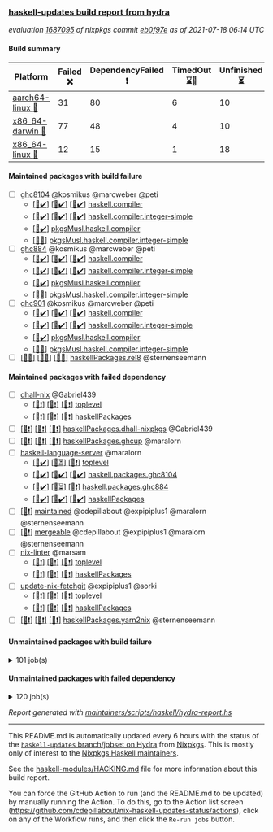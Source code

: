 ### [haskell-updates build report from hydra](https://hydra.nixos.org/jobset/nixpkgs/haskell-updates)
*evaluation [1687095](https://hydra.nixos.org/eval/1687095) of nixpkgs commit [eb0f97e](https://github.com/NixOS/nixpkgs/commits/eb0f97ec8f3619757dc73ab87502280a6aea71fd) as of 2021-07-18 06:14 UTC*
#### Build summary

 | Platform | Failed :x: | DependencyFailed :heavy_exclamation_mark: | TimedOut :hourglass::no_entry_sign: | Unfinished :hourglass_flowing_sand: | Success :heavy_check_mark: | 
 | --- | --- | --- | --- | --- | --- | 
 | [aarch64-linux :iphone:](https://hydra.nixos.org/eval/1687095?filter=.aarch64-linux) | 31 | 80 | 6 | 10 | 6541 | 
 | [x86_64-darwin :apple:](https://hydra.nixos.org/eval/1687095?filter=.x86_64-darwin) | 77 | 48 | 4 | 10 | 6488 | 
 | [x86_64-linux :penguin:](https://hydra.nixos.org/eval/1687095?filter=.x86_64-linux) | 12 | 15 | 1 | 18 | 6664 | 
#### Maintained packages with build failure
- [ ] [ghc8104](https://hydra.nixos.org/eval/1687095?filter=ghc8104) @kosmikus @marcweber @peti
  - [[:iphone::heavy_check_mark:]](https://hydra.nixos.org/build/147726977) [[:apple::heavy_check_mark:]](https://hydra.nixos.org/build/147727630) [[:penguin::heavy_check_mark:]](https://hydra.nixos.org/build/147733217) [haskell.compiler](https://hydra.nixos.org/eval/1687095?filter=haskell.compiler.ghc8104)
  - [[:iphone::heavy_check_mark:]](https://hydra.nixos.org/build/147729280) [[:apple::heavy_check_mark:]](https://hydra.nixos.org/build/147741599) [[:penguin::heavy_check_mark:]](https://hydra.nixos.org/build/147740530) [haskell.compiler.integer-simple](https://hydra.nixos.org/eval/1687095?filter=haskell.compiler.integer-simple.ghc8104)
  -   [[:penguin::heavy_check_mark:]](https://hydra.nixos.org/build/147725807) [pkgsMusl.haskell.compiler](https://hydra.nixos.org/eval/1687095?filter=pkgsMusl.haskell.compiler.ghc8104)
  -   [[:penguin::x:]](https://hydra.nixos.org/build/147728188) [pkgsMusl.haskell.compiler.integer-simple](https://hydra.nixos.org/eval/1687095?filter=pkgsMusl.haskell.compiler.integer-simple.ghc8104)
- [ ] [ghc884](https://hydra.nixos.org/eval/1687095?filter=ghc884) @kosmikus @marcweber @peti
  - [[:iphone::heavy_check_mark:]](https://hydra.nixos.org/build/147737638) [[:apple::heavy_check_mark:]](https://hydra.nixos.org/build/147739318) [[:penguin::heavy_check_mark:]](https://hydra.nixos.org/build/147733665) [haskell.compiler](https://hydra.nixos.org/eval/1687095?filter=haskell.compiler.ghc884)
  - [[:iphone::heavy_check_mark:]](https://hydra.nixos.org/build/147734081) [[:apple::heavy_check_mark:]](https://hydra.nixos.org/build/147729867) [[:penguin::heavy_check_mark:]](https://hydra.nixos.org/build/147732968) [haskell.compiler.integer-simple](https://hydra.nixos.org/eval/1687095?filter=haskell.compiler.integer-simple.ghc884)
  -   [[:penguin::heavy_check_mark:]](https://hydra.nixos.org/build/147728040) [pkgsMusl.haskell.compiler](https://hydra.nixos.org/eval/1687095?filter=pkgsMusl.haskell.compiler.ghc884)
  -   [[:penguin::x:]](https://hydra.nixos.org/build/147733198) [pkgsMusl.haskell.compiler.integer-simple](https://hydra.nixos.org/eval/1687095?filter=pkgsMusl.haskell.compiler.integer-simple.ghc884)
- [ ] [ghc901](https://hydra.nixos.org/eval/1687095?filter=ghc901) @kosmikus @marcweber @peti
  - [[:iphone::heavy_check_mark:]](https://hydra.nixos.org/build/147723067) [[:apple::heavy_check_mark:]](https://hydra.nixos.org/build/147733477) [[:penguin::heavy_check_mark:]](https://hydra.nixos.org/build/147738374) [haskell.compiler](https://hydra.nixos.org/eval/1687095?filter=haskell.compiler.ghc901)
  - [[:iphone::heavy_check_mark:]](https://hydra.nixos.org/build/147739314) [[:apple::heavy_check_mark:]](https://hydra.nixos.org/build/147736724) [[:penguin::heavy_check_mark:]](https://hydra.nixos.org/build/147724893) [haskell.compiler.integer-simple](https://hydra.nixos.org/eval/1687095?filter=haskell.compiler.integer-simple.ghc901)
  -   [[:penguin::heavy_check_mark:]](https://hydra.nixos.org/build/147736016) [pkgsMusl.haskell.compiler](https://hydra.nixos.org/eval/1687095?filter=pkgsMusl.haskell.compiler.ghc901)
  -   [[:penguin::x:]](https://hydra.nixos.org/build/147738963) [pkgsMusl.haskell.compiler.integer-simple](https://hydra.nixos.org/eval/1687095?filter=pkgsMusl.haskell.compiler.integer-simple.ghc901)
- [ ] [[:iphone::x:]](https://hydra.nixos.org/build/147892518) [[:apple::x:]](https://hydra.nixos.org/build/147892530) [[:penguin::x:]](https://hydra.nixos.org/build/147892529) [haskellPackages.rel8](https://hydra.nixos.org/eval/1687095?filter=haskellPackages.rel8) @sternenseemann
#### Maintained packages with failed dependency
- [ ] [dhall-nix](https://hydra.nixos.org/eval/1687095?filter=dhall-nix) @Gabriel439
  - [[:iphone::heavy_exclamation_mark:]](https://hydra.nixos.org/build/147854818) [[:apple::heavy_exclamation_mark:]](https://hydra.nixos.org/build/147855563) [[:penguin::heavy_exclamation_mark:]](https://hydra.nixos.org/build/147864973) [toplevel](https://hydra.nixos.org/eval/1687095?filter=dhall-nix)
  - [[:iphone::heavy_exclamation_mark:]](https://hydra.nixos.org/build/147864887) [[:apple::heavy_exclamation_mark:]](https://hydra.nixos.org/build/147862591) [[:penguin::heavy_exclamation_mark:]](https://hydra.nixos.org/build/147861034) [haskellPackages](https://hydra.nixos.org/eval/1687095?filter=haskellPackages.dhall-nix)
- [ ] [[:iphone::heavy_exclamation_mark:]](https://hydra.nixos.org/build/147862195) [[:apple::heavy_exclamation_mark:]](https://hydra.nixos.org/build/147866574) [[:penguin::heavy_exclamation_mark:]](https://hydra.nixos.org/build/147865238) [haskellPackages.dhall-nixpkgs](https://hydra.nixos.org/eval/1687095?filter=haskellPackages.dhall-nixpkgs) @Gabriel439
- [ ] [[:iphone::heavy_exclamation_mark:]](https://hydra.nixos.org/build/147859084) [[:apple::heavy_exclamation_mark:]](https://hydra.nixos.org/build/147868058) [[:penguin::heavy_exclamation_mark:]](https://hydra.nixos.org/build/147860571) [haskellPackages.ghcup](https://hydra.nixos.org/eval/1687095?filter=haskellPackages.ghcup) @maralorn
- [ ] [haskell-language-server](https://hydra.nixos.org/eval/1687095?filter=haskell-language-server) @maralorn
  - [[:iphone::heavy_check_mark:]](https://hydra.nixos.org/build/147867109) [[:apple::hourglass_flowing_sand:]](https://hydra.nixos.org/build/147867275) [[:penguin::heavy_exclamation_mark:]](https://hydra.nixos.org/build/147867619) [toplevel](https://hydra.nixos.org/eval/1687095?filter=haskell-language-server)
  - [[:iphone::heavy_check_mark:]](https://hydra.nixos.org/build/147857920) [[:apple::heavy_check_mark:]](https://hydra.nixos.org/build/147865518) [[:penguin::heavy_check_mark:]](https://hydra.nixos.org/build/147861152) [haskell.packages.ghc8104](https://hydra.nixos.org/eval/1687095?filter=haskell.packages.ghc8104.haskell-language-server)
  - [[:iphone::heavy_check_mark:]](https://hydra.nixos.org/build/147855040) [[:apple::hourglass_flowing_sand:]](https://hydra.nixos.org/build/147863538) [[:penguin::heavy_exclamation_mark:]](https://hydra.nixos.org/build/147865310) [haskell.packages.ghc884](https://hydra.nixos.org/eval/1687095?filter=haskell.packages.ghc884.haskell-language-server)
  - [[:iphone::heavy_check_mark:]](https://hydra.nixos.org/build/147863683) [[:apple::heavy_check_mark:]](https://hydra.nixos.org/build/147859546) [[:penguin::heavy_check_mark:]](https://hydra.nixos.org/build/147866169) [haskellPackages](https://hydra.nixos.org/eval/1687095?filter=haskellPackages.haskell-language-server)
- [ ] [[:penguin::heavy_exclamation_mark:]](https://hydra.nixos.org/build/148059727) [maintained](https://hydra.nixos.org/eval/1687095?filter=maintained) @cdepillabout @expipiplus1 @maralorn @sternenseemann
- [ ] [[:penguin::heavy_exclamation_mark:]](https://hydra.nixos.org/build/148059702) [mergeable](https://hydra.nixos.org/eval/1687095?filter=mergeable) @cdepillabout @expipiplus1 @maralorn @sternenseemann
- [ ] [nix-linter](https://hydra.nixos.org/eval/1687095?filter=nix-linter) @marsam
  - [[:iphone::heavy_exclamation_mark:]](https://hydra.nixos.org/build/147861895) [[:apple::heavy_exclamation_mark:]](https://hydra.nixos.org/build/147868804) [[:penguin::heavy_exclamation_mark:]](https://hydra.nixos.org/build/147866284) [toplevel](https://hydra.nixos.org/eval/1687095?filter=nix-linter)
  - [[:iphone::heavy_exclamation_mark:]](https://hydra.nixos.org/build/147865610) [[:apple::heavy_exclamation_mark:]](https://hydra.nixos.org/build/147860509) [[:penguin::heavy_exclamation_mark:]](https://hydra.nixos.org/build/147862711) [haskellPackages](https://hydra.nixos.org/eval/1687095?filter=haskellPackages.nix-linter)
- [ ] [update-nix-fetchgit](https://hydra.nixos.org/eval/1687095?filter=update-nix-fetchgit) @expipiplus1 @sorki
  - [[:iphone::heavy_exclamation_mark:]](https://hydra.nixos.org/build/148059711) [[:apple::heavy_exclamation_mark:]](https://hydra.nixos.org/build/148059750) [[:penguin::heavy_exclamation_mark:]](https://hydra.nixos.org/build/148059729) [toplevel](https://hydra.nixos.org/eval/1687095?filter=update-nix-fetchgit)
  - [[:iphone::heavy_exclamation_mark:]](https://hydra.nixos.org/build/148059741) [[:apple::heavy_exclamation_mark:]](https://hydra.nixos.org/build/148059726) [[:penguin::heavy_exclamation_mark:]](https://hydra.nixos.org/build/148059748) [haskellPackages](https://hydra.nixos.org/eval/1687095?filter=haskellPackages.update-nix-fetchgit)
- [ ] [[:iphone::heavy_exclamation_mark:]](https://hydra.nixos.org/build/147858533) [[:apple::heavy_exclamation_mark:]](https://hydra.nixos.org/build/147865342) [[:penguin::heavy_exclamation_mark:]](https://hydra.nixos.org/build/147862095) [haskellPackages.yarn2nix](https://hydra.nixos.org/eval/1687095?filter=haskellPackages.yarn2nix) @sternenseemann
#### Unmaintained packages with build failure
<details><summary>101 job(s) </summary>

- [ ] [[:iphone::heavy_check_mark:]](https://hydra.nixos.org/build/147868758) [[:apple::x:]](https://hydra.nixos.org/build/147857486) [[:penguin::heavy_check_mark:]](https://hydra.nixos.org/build/147866499) [haskellPackages.FractalArt](https://hydra.nixos.org/eval/1687095?filter=haskellPackages.FractalArt) 
- [ ] [[:iphone::heavy_check_mark:]](https://hydra.nixos.org/build/147735014) [[:apple::x:]](https://hydra.nixos.org/build/147740288) [[:penguin::heavy_check_mark:]](https://hydra.nixos.org/build/147722286) [haskellPackages.GLHUI](https://hydra.nixos.org/eval/1687095?filter=haskellPackages.GLHUI) 
- [ ] [[:iphone::x:]](https://hydra.nixos.org/build/147868110) [[:apple::heavy_check_mark:]](https://hydra.nixos.org/build/147855935) [[:penguin::heavy_check_mark:]](https://hydra.nixos.org/build/147863884) [haskellPackages.HQu](https://hydra.nixos.org/eval/1687095?filter=haskellPackages.HQu) 
- [ ] [[:iphone::x:]](https://hydra.nixos.org/build/147859761) [[:apple::heavy_check_mark:]](https://hydra.nixos.org/build/147858107) [[:penguin::heavy_check_mark:]](https://hydra.nixos.org/build/147860630) [haskellPackages.HsASA](https://hydra.nixos.org/eval/1687095?filter=haskellPackages.HsASA) 
- [ ] [[:iphone::heavy_check_mark:]](https://hydra.nixos.org/build/147868349) [[:apple::x:]](https://hydra.nixos.org/build/147866536) [[:penguin::heavy_check_mark:]](https://hydra.nixos.org/build/147855270) [haskellPackages.JuicyPixels-extra](https://hydra.nixos.org/eval/1687095?filter=haskellPackages.JuicyPixels-extra) 
- [ ] [[:iphone::x:]](https://hydra.nixos.org/build/147859964) [[:apple::heavy_check_mark:]](https://hydra.nixos.org/build/147860401) [[:penguin::heavy_check_mark:]](https://hydra.nixos.org/build/147861322) [haskellPackages.OrderedBits](https://hydra.nixos.org/eval/1687095?filter=haskellPackages.OrderedBits) 
- [ ] [[:iphone::heavy_check_mark:]](https://hydra.nixos.org/build/147728588) [[:apple::x:]](https://hydra.nixos.org/build/147733235) [[:penguin::heavy_check_mark:]](https://hydra.nixos.org/build/147738169) [haskellPackages.SDL-image](https://hydra.nixos.org/eval/1687095?filter=haskellPackages.SDL-image) 
- [ ] [[:iphone::heavy_check_mark:]](https://hydra.nixos.org/build/147732970) [[:apple::x:]](https://hydra.nixos.org/build/147722125) [[:penguin::heavy_check_mark:]](https://hydra.nixos.org/build/147730483) [haskellPackages.SDL-mixer](https://hydra.nixos.org/eval/1687095?filter=haskellPackages.SDL-mixer) 
- [ ] [[:iphone::heavy_check_mark:]](https://hydra.nixos.org/build/147726729) [[:apple::x:]](https://hydra.nixos.org/build/147727554) [[:penguin::heavy_check_mark:]](https://hydra.nixos.org/build/147739603) [haskellPackages.SDL-ttf](https://hydra.nixos.org/eval/1687095?filter=haskellPackages.SDL-ttf) 
- [ ] [[:iphone::x:]](https://hydra.nixos.org/build/147865873) [[:apple::heavy_check_mark:]](https://hydra.nixos.org/build/147858708) [[:penguin::heavy_check_mark:]](https://hydra.nixos.org/build/147860566) [haskellPackages.accelerate-llvm](https://hydra.nixos.org/eval/1687095?filter=haskellPackages.accelerate-llvm) 
- [ ] [[:iphone::heavy_check_mark:]](https://hydra.nixos.org/build/147860012) [[:apple::x:]](https://hydra.nixos.org/build/147857478) [[:penguin::heavy_check_mark:]](https://hydra.nixos.org/build/147863931) [haskellPackages.acid-state](https://hydra.nixos.org/eval/1687095?filter=haskellPackages.acid-state) 
- [ ] [[:iphone::heavy_check_mark:]](https://hydra.nixos.org/build/147739405) [[:apple::x:]](https://hydra.nixos.org/build/147736779) [[:penguin::heavy_check_mark:]](https://hydra.nixos.org/build/147729404) [haskellPackages.al](https://hydra.nixos.org/eval/1687095?filter=haskellPackages.al) 
- [ ] [[:iphone::heavy_check_mark:]](https://hydra.nixos.org/build/147854972) [[:apple::x:]](https://hydra.nixos.org/build/147868747) [[:penguin::heavy_check_mark:]](https://hydra.nixos.org/build/147860329) [haskellPackages.assoc-list](https://hydra.nixos.org/eval/1687095?filter=haskellPackages.assoc-list) 
- [ ] [[:iphone::heavy_check_mark:]](https://hydra.nixos.org/build/147864883) [[:apple::x:]](https://hydra.nixos.org/build/147867261) [[:penguin::heavy_check_mark:]](https://hydra.nixos.org/build/147864949) [haskellPackages.assoc-listlike](https://hydra.nixos.org/eval/1687095?filter=haskellPackages.assoc-listlike) 
- [ ] [[:iphone::heavy_check_mark:]](https://hydra.nixos.org/build/147868326) [[:apple::x:]](https://hydra.nixos.org/build/147861903) [[:penguin::heavy_check_mark:]](https://hydra.nixos.org/build/147857443) [haskellPackages.ats-format](https://hydra.nixos.org/eval/1687095?filter=haskellPackages.ats-format) 
- [ ] [[:iphone::heavy_check_mark:]](https://hydra.nixos.org/build/147856460) [[:apple::x:]](https://hydra.nixos.org/build/147862061) [[:penguin::heavy_check_mark:]](https://hydra.nixos.org/build/147856505) [haskellPackages.aws-cloudfront-signed-cookies](https://hydra.nixos.org/eval/1687095?filter=haskellPackages.aws-cloudfront-signed-cookies) 
- [ ] [[:iphone::x:]](https://hydra.nixos.org/build/147740501) [[:apple::heavy_check_mark:]](https://hydra.nixos.org/build/147738389) [[:penguin::heavy_check_mark:]](https://hydra.nixos.org/build/147725929) [haskellPackages.basic-cpuid](https://hydra.nixos.org/eval/1687095?filter=haskellPackages.basic-cpuid) 
- [ ] [[:iphone::heavy_check_mark:]](https://hydra.nixos.org/build/147741908) [[:apple::x:]](https://hydra.nixos.org/build/147733429) [[:penguin::heavy_check_mark:]](https://hydra.nixos.org/build/147740057) [haskellPackages.bindings-parport](https://hydra.nixos.org/eval/1687095?filter=haskellPackages.bindings-parport) 
- [ ] [[:iphone::heavy_check_mark:]](https://hydra.nixos.org/build/147862264) [[:apple::x:]](https://hydra.nixos.org/build/147855306) [[:penguin::heavy_check_mark:]](https://hydra.nixos.org/build/147867816) [haskellPackages.blas-hs](https://hydra.nixos.org/eval/1687095?filter=haskellPackages.blas-hs) 
- [ ] [[:iphone::heavy_check_mark:]](https://hydra.nixos.org/build/147733689) [[:apple::x:]](https://hydra.nixos.org/build/147722857) [[:penguin::heavy_check_mark:]](https://hydra.nixos.org/build/147724436) [haskellPackages.btrfs](https://hydra.nixos.org/eval/1687095?filter=haskellPackages.btrfs) 
- [ ] [[:iphone::heavy_check_mark:]](https://hydra.nixos.org/build/147861941) [[:apple::x:]](https://hydra.nixos.org/build/147866712) [[:penguin::heavy_check_mark:]](https://hydra.nixos.org/build/147855746) [haskellPackages.c2hsc](https://hydra.nixos.org/eval/1687095?filter=haskellPackages.c2hsc) 
- [ ] [[:iphone::heavy_check_mark:]](https://hydra.nixos.org/build/147858822) [[:apple::x:]](https://hydra.nixos.org/build/147855959) [[:penguin::heavy_check_mark:]](https://hydra.nixos.org/build/147858357) [haskellPackages.cardano-coin-selection](https://hydra.nixos.org/eval/1687095?filter=haskellPackages.cardano-coin-selection) 
- [ ] [[:iphone::heavy_check_mark:]](https://hydra.nixos.org/build/147855808) [[:apple::x:]](https://hydra.nixos.org/build/147867208) [[:penguin::heavy_check_mark:]](https://hydra.nixos.org/build/147859850) [haskellPackages.cas-store](https://hydra.nixos.org/eval/1687095?filter=haskellPackages.cas-store) 
- [ ] [[:iphone::x:]](https://hydra.nixos.org/build/147867713) [[:apple::heavy_check_mark:]](https://hydra.nixos.org/build/147861417) [[:penguin::heavy_check_mark:]](https://hydra.nixos.org/build/147865571) [haskellPackages.cdar-mBound](https://hydra.nixos.org/eval/1687095?filter=haskellPackages.cdar-mBound) 
- [ ] [[:iphone::heavy_check_mark:]](https://hydra.nixos.org/build/147858185) [[:apple::x:]](https://hydra.nixos.org/build/147859459) [[:penguin::heavy_check_mark:]](https://hydra.nixos.org/build/147854971) [haskellPackages.chiphunk](https://hydra.nixos.org/eval/1687095?filter=haskellPackages.chiphunk) 
- [ ] [[:iphone::heavy_check_mark:]](https://hydra.nixos.org/build/147859484) [[:apple::x:]](https://hydra.nixos.org/build/147867430) [[:penguin::heavy_check_mark:]](https://hydra.nixos.org/build/147866585) [haskellPackages.di-core](https://hydra.nixos.org/eval/1687095?filter=haskellPackages.di-core) 
- [ ] [[:iphone::heavy_check_mark:]](https://hydra.nixos.org/build/147734714) [[:apple::x:]](https://hydra.nixos.org/build/147735632) [[:penguin::heavy_check_mark:]](https://hydra.nixos.org/build/147728200) [haskellPackages.discount](https://hydra.nixos.org/eval/1687095?filter=haskellPackages.discount) 
- [ ] [[:iphone::heavy_check_mark:]](https://hydra.nixos.org/build/147860155) [[:apple::x:]](https://hydra.nixos.org/build/147862381) [[:penguin::heavy_check_mark:]](https://hydra.nixos.org/build/147856350) [haskellPackages.diskhash](https://hydra.nixos.org/eval/1687095?filter=haskellPackages.diskhash) 
- [ ] [[:iphone::heavy_check_mark:]](https://hydra.nixos.org/build/147859784) [[:apple::x:]](https://hydra.nixos.org/build/147863024) [[:penguin::heavy_check_mark:]](https://hydra.nixos.org/build/147865924) [haskellPackages.dsv](https://hydra.nixos.org/eval/1687095?filter=haskellPackages.dsv) 
- [ ] [[:iphone::x:]](https://hydra.nixos.org/build/147860728) [[:apple::x:]](https://hydra.nixos.org/build/147868277) [[:penguin::heavy_check_mark:]](https://hydra.nixos.org/build/147868821) [haskellPackages.easytensor](https://hydra.nixos.org/eval/1687095?filter=haskellPackages.easytensor) 
- [ ] [[:iphone::heavy_check_mark:]](https://hydra.nixos.org/build/147862877) [[:apple::heavy_check_mark:]](https://hydra.nixos.org/build/147863112) [[:penguin::x:]](https://hydra.nixos.org/build/147866355) [haskellPackages.env-extra](https://hydra.nixos.org/eval/1687095?filter=haskellPackages.env-extra) 
- [ ] [[:iphone::heavy_check_mark:]](https://hydra.nixos.org/build/147863356) [[:apple::x:]](https://hydra.nixos.org/build/147855216) [[:penguin::heavy_check_mark:]](https://hydra.nixos.org/build/147860040) [haskellPackages.epub-tools](https://hydra.nixos.org/eval/1687095?filter=haskellPackages.epub-tools) 
- [ ] [[:iphone::heavy_check_mark:]](https://hydra.nixos.org/build/147855125) [[:apple::x:]](https://hydra.nixos.org/build/147863213) [[:penguin::heavy_check_mark:]](https://hydra.nixos.org/build/147859306) [haskellPackages.exinst](https://hydra.nixos.org/eval/1687095?filter=haskellPackages.exinst) 
- [ ] [[:iphone::heavy_check_mark:]](https://hydra.nixos.org/build/147736573) [[:apple::x:]](https://hydra.nixos.org/build/147722175) [[:penguin::heavy_check_mark:]](https://hydra.nixos.org/build/147724403) [haskellPackages.float128](https://hydra.nixos.org/eval/1687095?filter=haskellPackages.float128) 
- [ ] [[:iphone::x:]](https://hydra.nixos.org/build/147728112) [[:apple::heavy_check_mark:]](https://hydra.nixos.org/build/147722702) [[:penguin::heavy_check_mark:]](https://hydra.nixos.org/build/147733390) [haskellPackages.freetype2](https://hydra.nixos.org/eval/1687095?filter=haskellPackages.freetype2) 
- [ ] [[:iphone::heavy_check_mark:]](https://hydra.nixos.org/build/147725189) [[:apple::x:]](https://hydra.nixos.org/build/147730979) [[:penguin::heavy_check_mark:]](https://hydra.nixos.org/build/147737777) [haskellPackages.fuzzytime](https://hydra.nixos.org/eval/1687095?filter=haskellPackages.fuzzytime) 
- [ ] [[:iphone::x:]](https://hydra.nixos.org/build/147858345) [[:apple::heavy_check_mark:]](https://hydra.nixos.org/build/147862409) [[:penguin::heavy_check_mark:]](https://hydra.nixos.org/build/147856175) [haskellPackages.geomancy](https://hydra.nixos.org/eval/1687095?filter=haskellPackages.geomancy) 
- [ ] [[:iphone::x:]](https://hydra.nixos.org/build/147855625) [[:apple::heavy_check_mark:]](https://hydra.nixos.org/build/147859140) [[:penguin::heavy_check_mark:]](https://hydra.nixos.org/build/147856168) [haskellPackages.ghc-prof](https://hydra.nixos.org/eval/1687095?filter=haskellPackages.ghc-prof) 
- [ ] [[:iphone::heavy_check_mark:]](https://hydra.nixos.org/build/147856884) [[:apple::x:]](https://hydra.nixos.org/build/147855862) [[:penguin::heavy_check_mark:]](https://hydra.nixos.org/build/147867209) [haskellPackages.gi-gdkx11](https://hydra.nixos.org/eval/1687095?filter=haskellPackages.gi-gdkx11) 
- [ ] [[:iphone::x:]](https://hydra.nixos.org/build/147734126) [[:penguin::heavy_check_mark:]](https://hydra.nixos.org/build/147723933) [haskellPackages.gnome-keyring](https://hydra.nixos.org/eval/1687095?filter=haskellPackages.gnome-keyring) 
- [ ] [[:apple::x:]](https://hydra.nixos.org/build/147866191) [haskellPackages.gtk-mac-integration](https://hydra.nixos.org/eval/1687095?filter=haskellPackages.gtk-mac-integration) 
- [ ] [[:iphone::heavy_exclamation_mark:]](https://hydra.nixos.org/build/147862457) [[:apple::x:]](https://hydra.nixos.org/build/147867459) [[:penguin::heavy_check_mark:]](https://hydra.nixos.org/build/147858407) [haskellPackages.gtk-traymanager](https://hydra.nixos.org/eval/1687095?filter=haskellPackages.gtk-traymanager) 
- [ ] [[:iphone::x:]](https://hydra.nixos.org/build/147862512) [[:apple::heavy_check_mark:]](https://hydra.nixos.org/build/147862261) [[:penguin::heavy_check_mark:]](https://hydra.nixos.org/build/147864768) [haskellPackages.gtk2hs-buildtools](https://hydra.nixos.org/eval/1687095?filter=haskellPackages.gtk2hs-buildtools) 
- [ ] [[:iphone::heavy_check_mark:]](https://hydra.nixos.org/build/147864501) [[:apple::x:]](https://hydra.nixos.org/build/147860013) [[:penguin::heavy_check_mark:]](https://hydra.nixos.org/build/147857576) [haskellPackages.hamid](https://hydra.nixos.org/eval/1687095?filter=haskellPackages.hamid) 
- [ ] [[:iphone::x:]](https://hydra.nixos.org/build/147854301) [[:apple::x:]](https://hydra.nixos.org/build/147860973) [[:penguin::x:]](https://hydra.nixos.org/build/147865720) [haskellPackages.hedgehog-optics](https://hydra.nixos.org/eval/1687095?filter=haskellPackages.hedgehog-optics) 
- [ ] [[:iphone::heavy_check_mark:]](https://hydra.nixos.org/build/147738570) [[:apple::x:]](https://hydra.nixos.org/build/147727473) [[:penguin::heavy_check_mark:]](https://hydra.nixos.org/build/147740878) [haskellPackages.hid](https://hydra.nixos.org/eval/1687095?filter=haskellPackages.hid) 
- [ ] [[:iphone::heavy_check_mark:]](https://hydra.nixos.org/build/147868679) [[:apple::x:]](https://hydra.nixos.org/build/147856493) [[:penguin::heavy_check_mark:]](https://hydra.nixos.org/build/147863623) [haskellPackages.higher-leveldb](https://hydra.nixos.org/eval/1687095?filter=haskellPackages.higher-leveldb) 
- [ ] [[:iphone::heavy_check_mark:]](https://hydra.nixos.org/build/147854681) [[:apple::x:]](https://hydra.nixos.org/build/147859202) [[:penguin::heavy_check_mark:]](https://hydra.nixos.org/build/147867029) [haskellPackages.highlight](https://hydra.nixos.org/eval/1687095?filter=haskellPackages.highlight) 
- [ ] [[:iphone::heavy_check_mark:]](https://hydra.nixos.org/build/147864950) [[:apple::x:]](https://hydra.nixos.org/build/147862166) [[:penguin::heavy_check_mark:]](https://hydra.nixos.org/build/147867951) [haskellPackages.hmatrix-morpheus](https://hydra.nixos.org/eval/1687095?filter=haskellPackages.hmatrix-morpheus) 
- [ ] [[:iphone::heavy_check_mark:]](https://hydra.nixos.org/build/147740366) [[:apple::x:]](https://hydra.nixos.org/build/147727891) [[:penguin::heavy_check_mark:]](https://hydra.nixos.org/build/147728426) [haskellPackages.hmidi](https://hydra.nixos.org/eval/1687095?filter=haskellPackages.hmidi) 
- [ ] [[:iphone::x:]](https://hydra.nixos.org/build/147854905) [[:apple::x:]](https://hydra.nixos.org/build/147863401) [[:penguin::x:]](https://hydra.nixos.org/build/147858081) [haskellPackages.hnix](https://hydra.nixos.org/eval/1687095?filter=haskellPackages.hnix) 
- [ ] [[:iphone::x:]](https://hydra.nixos.org/build/147859813) [[:apple::heavy_check_mark:]](https://hydra.nixos.org/build/147856024) [[:penguin::heavy_check_mark:]](https://hydra.nixos.org/build/147861454) [haskellPackages.hq](https://hydra.nixos.org/eval/1687095?filter=haskellPackages.hq) 
- [ ] [[:iphone::heavy_check_mark:]](https://hydra.nixos.org/build/147866956) [[:apple::x:]](https://hydra.nixos.org/build/147866129) [[:penguin::heavy_check_mark:]](https://hydra.nixos.org/build/147866952) [haskellPackages.hs](https://hydra.nixos.org/eval/1687095?filter=haskellPackages.hs) 
- [ ] [[:iphone::x:]](https://hydra.nixos.org/build/147862262) [[:apple::x:]](https://hydra.nixos.org/build/147855241) [[:penguin::x:]](https://hydra.nixos.org/build/147864606) [haskellPackages.hs-aws-lambda](https://hydra.nixos.org/eval/1687095?filter=haskellPackages.hs-aws-lambda) 
- [ ] [[:iphone::heavy_check_mark:]](https://hydra.nixos.org/build/147855994) [[:apple::x:]](https://hydra.nixos.org/build/147867283) [[:penguin::heavy_check_mark:]](https://hydra.nixos.org/build/147863632) [haskellPackages.hsshellscript](https://hydra.nixos.org/eval/1687095?filter=haskellPackages.hsshellscript) 
- [ ] [[:iphone::heavy_check_mark:]](https://hydra.nixos.org/build/147735661) [[:apple::x:]](https://hydra.nixos.org/build/147741618) [[:penguin::heavy_check_mark:]](https://hydra.nixos.org/build/147738697) [haskellPackages.hssourceinfo](https://hydra.nixos.org/eval/1687095?filter=haskellPackages.hssourceinfo) 
- [ ] [[:iphone::heavy_check_mark:]](https://hydra.nixos.org/build/147732128) [[:apple::x:]](https://hydra.nixos.org/build/147738659) [[:penguin::heavy_check_mark:]](https://hydra.nixos.org/build/147732258) [haskellPackages.huckleberry](https://hydra.nixos.org/eval/1687095?filter=haskellPackages.huckleberry) 
- [ ] [[:iphone::x:]](https://hydra.nixos.org/build/147864158) [[:apple::heavy_check_mark:]](https://hydra.nixos.org/build/147854443) [[:penguin::heavy_check_mark:]](https://hydra.nixos.org/build/147860297) [haskellPackages.invertible](https://hydra.nixos.org/eval/1687095?filter=haskellPackages.invertible) 
- [ ] [[:iphone::heavy_check_mark:]](https://hydra.nixos.org/build/147855868) [[:apple::x:]](https://hydra.nixos.org/build/147868488) [[:penguin::heavy_check_mark:]](https://hydra.nixos.org/build/147856840) [haskellPackages.ipcvar](https://hydra.nixos.org/eval/1687095?filter=haskellPackages.ipcvar) 
- [ ] [[:iphone::heavy_check_mark:]](https://hydra.nixos.org/build/147734746) [[:apple::x:]](https://hydra.nixos.org/build/147737224) [[:penguin::heavy_check_mark:]](https://hydra.nixos.org/build/147738038) [haskellPackages.keep-alive](https://hydra.nixos.org/eval/1687095?filter=haskellPackages.keep-alive) 
- [ ] [[:iphone::x:]](https://hydra.nixos.org/build/147866009) [[:apple::heavy_check_mark:]](https://hydra.nixos.org/build/147861706) [[:penguin::heavy_check_mark:]](https://hydra.nixos.org/build/147854544) [haskellPackages.libBF](https://hydra.nixos.org/eval/1687095?filter=haskellPackages.libBF) 
- [ ] [[:iphone::x:]](https://hydra.nixos.org/build/147857174) [[:apple::heavy_check_mark:]](https://hydra.nixos.org/build/147864194) [[:penguin::heavy_check_mark:]](https://hydra.nixos.org/build/147855796) [haskellPackages.lmdb-simple](https://hydra.nixos.org/eval/1687095?filter=haskellPackages.lmdb-simple) 
- [ ] [[:iphone::heavy_check_mark:]](https://hydra.nixos.org/build/147861701) [[:apple::x:]](https://hydra.nixos.org/build/147864690) [[:penguin::heavy_check_mark:]](https://hydra.nixos.org/build/147867096) [haskellPackages.loc](https://hydra.nixos.org/eval/1687095?filter=haskellPackages.loc) 
- [ ] [[:iphone::x:]](https://hydra.nixos.org/build/147739835) [[:apple::heavy_check_mark:]](https://hydra.nixos.org/build/147725928) [[:penguin::heavy_check_mark:]](https://hydra.nixos.org/build/147741145) [haskellPackages.long-double](https://hydra.nixos.org/eval/1687095?filter=haskellPackages.long-double) 
- [ ] [[:iphone::heavy_check_mark:]](https://hydra.nixos.org/build/147858598) [[:apple::x:]](https://hydra.nixos.org/build/147865717) [[:penguin::heavy_check_mark:]](https://hydra.nixos.org/build/147854273) [haskellPackages.mediawiki2latex](https://hydra.nixos.org/eval/1687095?filter=haskellPackages.mediawiki2latex) 
- [ ] [[:iphone::heavy_check_mark:]](https://hydra.nixos.org/build/147860615) [[:apple::x:]](https://hydra.nixos.org/build/147859922) [[:penguin::heavy_check_mark:]](https://hydra.nixos.org/build/147859070) [haskellPackages.mercury-api](https://hydra.nixos.org/eval/1687095?filter=haskellPackages.mercury-api) 
- [ ] [[:iphone::heavy_check_mark:]](https://hydra.nixos.org/build/147863747) [[:apple::x:]](https://hydra.nixos.org/build/147856775) [[:penguin::heavy_check_mark:]](https://hydra.nixos.org/build/147860339) [haskellPackages.nano-cryptr](https://hydra.nixos.org/eval/1687095?filter=haskellPackages.nano-cryptr) 
- [ ] [[:iphone::x:]](https://hydra.nixos.org/build/147859622) [[:apple::x:]](https://hydra.nixos.org/build/147861958) [[:penguin::x:]](https://hydra.nixos.org/build/147865766) [haskellPackages.nat-optics](https://hydra.nixos.org/eval/1687095?filter=haskellPackages.nat-optics) 
- [ ] [[:iphone::x:]](https://hydra.nixos.org/build/147865614) [[:apple::heavy_check_mark:]](https://hydra.nixos.org/build/147857847) [[:penguin::heavy_check_mark:]](https://hydra.nixos.org/build/147862856) [haskellPackages.nlopt-haskell](https://hydra.nixos.org/eval/1687095?filter=haskellPackages.nlopt-haskell) 
- [ ] [[:iphone::heavy_check_mark:]](https://hydra.nixos.org/build/147860460) [[:apple::x:]](https://hydra.nixos.org/build/147854811) [[:penguin::heavy_check_mark:]](https://hydra.nixos.org/build/147864127) [haskellPackages.nri-http](https://hydra.nixos.org/eval/1687095?filter=haskellPackages.nri-http) 
- [ ] [[:iphone::heavy_check_mark:]](https://hydra.nixos.org/build/147866639) [[:apple::x:]](https://hydra.nixos.org/build/147856206) [[:penguin::heavy_check_mark:]](https://hydra.nixos.org/build/147864751) [haskellPackages.opencv](https://hydra.nixos.org/eval/1687095?filter=haskellPackages.opencv) 
- [ ] [[:iphone::x:]](https://hydra.nixos.org/build/147864485) [[:apple::x:]](https://hydra.nixos.org/build/147855309) [[:penguin::x:]](https://hydra.nixos.org/build/147854408) [haskellPackages.parser-unbiased-choice-monad-embedding](https://hydra.nixos.org/eval/1687095?filter=haskellPackages.parser-unbiased-choice-monad-embedding) 
- [ ] [[:iphone::heavy_check_mark:]](https://hydra.nixos.org/build/147865730) [[:apple::x:]](https://hydra.nixos.org/build/147860877) [[:penguin::heavy_check_mark:]](https://hydra.nixos.org/build/147855265) [haskellPackages.persistent-pagination](https://hydra.nixos.org/eval/1687095?filter=haskellPackages.persistent-pagination) 
- [ ] [[:iphone::x:]](https://hydra.nixos.org/build/147859096) [[:apple::heavy_check_mark:]](https://hydra.nixos.org/build/147858698) [[:penguin::heavy_check_mark:]](https://hydra.nixos.org/build/147858749) [haskellPackages.picosat](https://hydra.nixos.org/eval/1687095?filter=haskellPackages.picosat) 
- [ ] [[:iphone::heavy_check_mark:]](https://hydra.nixos.org/build/147862253) [[:apple::x:]](https://hydra.nixos.org/build/147867732) [[:penguin::heavy_check_mark:]](https://hydra.nixos.org/build/147860338) [haskellPackages.ping-wrapper](https://hydra.nixos.org/eval/1687095?filter=haskellPackages.ping-wrapper) 
- [ ] [[:iphone::heavy_check_mark:]](https://hydra.nixos.org/build/147866267) [[:apple::x:]](https://hydra.nixos.org/build/147860011) [[:penguin::heavy_check_mark:]](https://hydra.nixos.org/build/147860190) [haskellPackages.pipes-zlib](https://hydra.nixos.org/eval/1687095?filter=haskellPackages.pipes-zlib) 
- [ ] [[:iphone::heavy_check_mark:]](https://hydra.nixos.org/build/147868876) [[:apple::x:]](https://hydra.nixos.org/build/147854824) [[:penguin::heavy_check_mark:]](https://hydra.nixos.org/build/147863297) [haskellPackages.posix-socket](https://hydra.nixos.org/eval/1687095?filter=haskellPackages.posix-socket) 
- [ ] [[:iphone::heavy_check_mark:]](https://hydra.nixos.org/build/147868752) [[:apple::x:]](https://hydra.nixos.org/build/147864017) [[:penguin::heavy_check_mark:]](https://hydra.nixos.org/build/147855791) [haskellPackages.posix-timer](https://hydra.nixos.org/eval/1687095?filter=haskellPackages.posix-timer) 
- [ ] [[:iphone::heavy_check_mark:]](https://hydra.nixos.org/build/147858208) [[:apple::x:]](https://hydra.nixos.org/build/147857923) [[:penguin::heavy_check_mark:]](https://hydra.nixos.org/build/147864773) [haskellPackages.pthread](https://hydra.nixos.org/eval/1687095?filter=haskellPackages.pthread) 
- [ ] [[:iphone::x:]](https://hydra.nixos.org/build/147868871) [[:apple::heavy_check_mark:]](https://hydra.nixos.org/build/147865422) [[:penguin::heavy_check_mark:]](https://hydra.nixos.org/build/147867934) [haskellPackages.ptr-poker](https://hydra.nixos.org/eval/1687095?filter=haskellPackages.ptr-poker) 
- [ ] [[:iphone::heavy_check_mark:]](https://hydra.nixos.org/build/147866882) [[:apple::x:]](https://hydra.nixos.org/build/147856055) [[:penguin::heavy_check_mark:]](https://hydra.nixos.org/build/147858149) [haskellPackages.sandwich-webdriver](https://hydra.nixos.org/eval/1687095?filter=haskellPackages.sandwich-webdriver) 
- [ ] [[:iphone::heavy_check_mark:]](https://hydra.nixos.org/build/147731348) [[:apple::x:]](https://hydra.nixos.org/build/147734930) [[:penguin::heavy_check_mark:]](https://hydra.nixos.org/build/147730802) [haskellPackages.sdp](https://hydra.nixos.org/eval/1687095?filter=haskellPackages.sdp) 
- [ ] [[:iphone::heavy_check_mark:]](https://hydra.nixos.org/build/147740358) [[:apple::x:]](https://hydra.nixos.org/build/147731248) [[:penguin::heavy_check_mark:]](https://hydra.nixos.org/build/147722420) [haskellPackages.select](https://hydra.nixos.org/eval/1687095?filter=haskellPackages.select) 
- [ ] [[:iphone::heavy_check_mark:]](https://hydra.nixos.org/build/147854476) [[:apple::x:]](https://hydra.nixos.org/build/147857841) [[:penguin::heavy_check_mark:]](https://hydra.nixos.org/build/147867539) [haskellPackages.sequence-formats](https://hydra.nixos.org/eval/1687095?filter=haskellPackages.sequence-formats) 
- [ ] [[:iphone::heavy_check_mark:]](https://hydra.nixos.org/build/147734345) [[:apple::x:]](https://hydra.nixos.org/build/147736492) [[:penguin::heavy_check_mark:]](https://hydra.nixos.org/build/147739162) [haskellPackages.shared-memory](https://hydra.nixos.org/eval/1687095?filter=haskellPackages.shared-memory) 
- [ ] [[:iphone::x:]](https://hydra.nixos.org/build/147855421) [[:apple::x:]](https://hydra.nixos.org/build/147859434) [[:penguin::x:]](https://hydra.nixos.org/build/147861750) [haskellPackages.streamly-bytestring](https://hydra.nixos.org/eval/1687095?filter=haskellPackages.streamly-bytestring) 
- [ ] [[:iphone::heavy_check_mark:]](https://hydra.nixos.org/build/147858886) [[:apple::x:]](https://hydra.nixos.org/build/147863472) [[:penguin::heavy_check_mark:]](https://hydra.nixos.org/build/147866730) [haskellPackages.sysinfo](https://hydra.nixos.org/eval/1687095?filter=haskellPackages.sysinfo) 
- [ ] [[:iphone::heavy_check_mark:]](https://hydra.nixos.org/build/147855636) [[:apple::x:]](https://hydra.nixos.org/build/147862564) [[:penguin::heavy_check_mark:]](https://hydra.nixos.org/build/147855639) [haskellPackages.tailfile-hinotify](https://hydra.nixos.org/eval/1687095?filter=haskellPackages.tailfile-hinotify) 
- [ ] [[:iphone::heavy_check_mark:]](https://hydra.nixos.org/build/147854562) [[:apple::x:]](https://hydra.nixos.org/build/147862851) [[:penguin::heavy_check_mark:]](https://hydra.nixos.org/build/147860577) [haskellPackages.thyme](https://hydra.nixos.org/eval/1687095?filter=haskellPackages.thyme) 
- [ ] [[:iphone::x:]](https://hydra.nixos.org/build/147856278) [[:apple::heavy_check_mark:]](https://hydra.nixos.org/build/147858713) [[:penguin::heavy_check_mark:]](https://hydra.nixos.org/build/147860610) [haskellPackages.type-natural](https://hydra.nixos.org/eval/1687095?filter=haskellPackages.type-natural) 
- [ ] [[:iphone::heavy_check_mark:]](https://hydra.nixos.org/build/147857473) [[:apple::x:]](https://hydra.nixos.org/build/147856107) [[:penguin::heavy_check_mark:]](https://hydra.nixos.org/build/147861019) [haskellPackages.tz](https://hydra.nixos.org/eval/1687095?filter=haskellPackages.tz) 
- [ ] [[:iphone::x:]](https://hydra.nixos.org/build/147728443) [[:apple::heavy_check_mark:]](https://hydra.nixos.org/build/147734959) [[:penguin::heavy_check_mark:]](https://hydra.nixos.org/build/147734489) [haskellPackages.unicode-properties](https://hydra.nixos.org/eval/1687095?filter=haskellPackages.unicode-properties) 
- [ ] [[:iphone::x:]](https://hydra.nixos.org/build/147736462) [[:apple::heavy_check_mark:]](https://hydra.nixos.org/build/147726848) [[:penguin::heavy_check_mark:]](https://hydra.nixos.org/build/147731094) [haskellPackages.wiringPi](https://hydra.nixos.org/eval/1687095?filter=haskellPackages.wiringPi) 
- [ ] [[:iphone::heavy_check_mark:]](https://hydra.nixos.org/build/147768480) [[:apple::x:]](https://hydra.nixos.org/build/147768475) [[:penguin::heavy_check_mark:]](https://hydra.nixos.org/build/147768435) [tests.haskell.writers](https://hydra.nixos.org/eval/1687095?filter=tests.haskell.writers) 
- [ ] [[:iphone::x:]](https://hydra.nixos.org/build/147866294) [[:apple::heavy_check_mark:]](https://hydra.nixos.org/build/147862301) [[:penguin::heavy_check_mark:]](https://hydra.nixos.org/build/147858193) [haskellPackages.x86-64bit](https://hydra.nixos.org/eval/1687095?filter=haskellPackages.x86-64bit) 
- [ ] [[:iphone::heavy_check_mark:]](https://hydra.nixos.org/build/147854515) [[:apple::x:]](https://hydra.nixos.org/build/147862340) [[:penguin::heavy_check_mark:]](https://hydra.nixos.org/build/147866557) [haskellPackages.xmonad-utils](https://hydra.nixos.org/eval/1687095?filter=haskellPackages.xmonad-utils) 
- [ ] [[:iphone::heavy_check_mark:]](https://hydra.nixos.org/build/147864143) [[:apple::heavy_check_mark:]](https://hydra.nixos.org/build/147864044) [[:penguin::x:]](https://hydra.nixos.org/build/147855171) [haskellPackages.yaml-union](https://hydra.nixos.org/eval/1687095?filter=haskellPackages.yaml-union) 
- [ ] [[:iphone::heavy_check_mark:]](https://hydra.nixos.org/build/147722093) [[:apple::x:]](https://hydra.nixos.org/build/147730602) [[:penguin::heavy_check_mark:]](https://hydra.nixos.org/build/147726140) [haskellPackages.yoga](https://hydra.nixos.org/eval/1687095?filter=haskellPackages.yoga) 
- [ ] [[:iphone::heavy_check_mark:]](https://hydra.nixos.org/build/147862994) [[:apple::x:]](https://hydra.nixos.org/build/147865080) [[:penguin::heavy_check_mark:]](https://hydra.nixos.org/build/147863117) [haskellPackages.zip](https://hydra.nixos.org/eval/1687095?filter=haskellPackages.zip) 
- [ ] [[:iphone::heavy_check_mark:]](https://hydra.nixos.org/build/147739209) [[:apple::x:]](https://hydra.nixos.org/build/147737920) [[:penguin::heavy_check_mark:]](https://hydra.nixos.org/build/147741407) [haskellPackages.zot](https://hydra.nixos.org/eval/1687095?filter=haskellPackages.zot) 
- [ ] [[:iphone::heavy_check_mark:]](https://hydra.nixos.org/build/147729083) [[:apple::x:]](https://hydra.nixos.org/build/147726429) [[:penguin::heavy_check_mark:]](https://hydra.nixos.org/build/147738113) [haskellPackages.zxcvbn-c](https://hydra.nixos.org/eval/1687095?filter=haskellPackages.zxcvbn-c) 
</details>

#### Unmaintained packages with failed dependency
<details><summary>120 job(s) </summary>

- [ ] [[:iphone::heavy_exclamation_mark:]](https://hydra.nixos.org/build/147855122) [[:apple::heavy_check_mark:]](https://hydra.nixos.org/build/147868293) [[:penguin::heavy_check_mark:]](https://hydra.nixos.org/build/147855694) [haskellPackages.Chart-cairo](https://hydra.nixos.org/eval/1687095?filter=haskellPackages.Chart-cairo) 
- [ ] [[:iphone::heavy_exclamation_mark:]](https://hydra.nixos.org/build/147866438) [[:apple::heavy_check_mark:]](https://hydra.nixos.org/build/147866968) [[:penguin::heavy_check_mark:]](https://hydra.nixos.org/build/147862343) [haskellPackages.Chart-gtk](https://hydra.nixos.org/eval/1687095?filter=haskellPackages.Chart-gtk) 
- [ ] [[:iphone::heavy_exclamation_mark:]](https://hydra.nixos.org/build/147867513) [[:apple::heavy_check_mark:]](https://hydra.nixos.org/build/147866217) [[:penguin::heavy_check_mark:]](https://hydra.nixos.org/build/147863578) [haskellPackages.Chart-gtk3](https://hydra.nixos.org/eval/1687095?filter=haskellPackages.Chart-gtk3) 
- [ ] [[:iphone::heavy_exclamation_mark:]](https://hydra.nixos.org/build/147861781) [[:apple::heavy_check_mark:]](https://hydra.nixos.org/build/147859196) [[:penguin::heavy_check_mark:]](https://hydra.nixos.org/build/147858294) [haskellPackages.Chart-tests](https://hydra.nixos.org/eval/1687095?filter=haskellPackages.Chart-tests) 
- [ ] [[:iphone::heavy_exclamation_mark:]](https://hydra.nixos.org/build/147858431) [[:apple::heavy_check_mark:]](https://hydra.nixos.org/build/147868080) [[:penguin::heavy_check_mark:]](https://hydra.nixos.org/build/147867782) [haskellPackages.GtkTV](https://hydra.nixos.org/eval/1687095?filter=haskellPackages.GtkTV) 
- [ ] [[:iphone::heavy_exclamation_mark:]](https://hydra.nixos.org/build/147863545) [[:apple::heavy_check_mark:]](https://hydra.nixos.org/build/147857832) [[:penguin::heavy_check_mark:]](https://hydra.nixos.org/build/147865252) [haskellPackages.MissingK](https://hydra.nixos.org/eval/1687095?filter=haskellPackages.MissingK) 
- [ ] [[:iphone::heavy_exclamation_mark:]](https://hydra.nixos.org/build/147861757) [[:apple::heavy_check_mark:]](https://hydra.nixos.org/build/147856874) [[:penguin::heavy_check_mark:]](https://hydra.nixos.org/build/147856400) [haskellPackages.PrimitiveArray](https://hydra.nixos.org/eval/1687095?filter=haskellPackages.PrimitiveArray) 
- [ ] [[:iphone::heavy_exclamation_mark:]](https://hydra.nixos.org/build/147865847) [[:apple::heavy_check_mark:]](https://hydra.nixos.org/build/147856149) [[:penguin::heavy_check_mark:]](https://hydra.nixos.org/build/147856613) [haskellPackages.aivika-experiment-cairo](https://hydra.nixos.org/eval/1687095?filter=haskellPackages.aivika-experiment-cairo) 
- [ ] [[:iphone::heavy_check_mark:]](https://hydra.nixos.org/build/147858422) [[:apple::heavy_exclamation_mark:]](https://hydra.nixos.org/build/147860770) [[:penguin::heavy_check_mark:]](https://hydra.nixos.org/build/147862108) [haskellPackages.antiope-es](https://hydra.nixos.org/eval/1687095?filter=haskellPackages.antiope-es) 
- [ ] [[:iphone::heavy_exclamation_mark:]](https://hydra.nixos.org/build/147857180) [[:apple::heavy_exclamation_mark:]](https://hydra.nixos.org/build/147867751) [[:penguin::heavy_exclamation_mark:]](https://hydra.nixos.org/build/147862023) [haskellPackages.archive-tar-bytestring](https://hydra.nixos.org/eval/1687095?filter=haskellPackages.archive-tar-bytestring) 
- [ ] [[:iphone::heavy_check_mark:]](https://hydra.nixos.org/build/147863621) [[:apple::heavy_exclamation_mark:]](https://hydra.nixos.org/build/147861480) [[:penguin::heavy_check_mark:]](https://hydra.nixos.org/build/147855359) [haskellPackages.bindings-portaudio](https://hydra.nixos.org/eval/1687095?filter=haskellPackages.bindings-portaudio) 
- [ ] [bustle](https://hydra.nixos.org/eval/1687095?filter=bustle) 
  - [[:iphone::heavy_exclamation_mark:]](https://hydra.nixos.org/build/147859543) [[:penguin::heavy_check_mark:]](https://hydra.nixos.org/build/147855161) [toplevel](https://hydra.nixos.org/eval/1687095?filter=bustle)
  - [[:iphone::heavy_exclamation_mark:]](https://hydra.nixos.org/build/147866794) [[:penguin::heavy_check_mark:]](https://hydra.nixos.org/build/147864410) [haskellPackages](https://hydra.nixos.org/eval/1687095?filter=haskellPackages.bustle)
- [ ] [[:iphone::heavy_exclamation_mark:]](https://hydra.nixos.org/build/147856807) [[:apple::heavy_check_mark:]](https://hydra.nixos.org/build/147864277) [[:penguin::heavy_check_mark:]](https://hydra.nixos.org/build/147860193) [haskellPackages.cairo](https://hydra.nixos.org/eval/1687095?filter=haskellPackages.cairo) 
- [ ] [[:iphone::heavy_exclamation_mark:]](https://hydra.nixos.org/build/147861138) [[:apple::heavy_check_mark:]](https://hydra.nixos.org/build/147856718) [[:penguin::heavy_check_mark:]](https://hydra.nixos.org/build/147866334) [haskellPackages.cairo-appbase](https://hydra.nixos.org/eval/1687095?filter=haskellPackages.cairo-appbase) 
- [ ] [[:iphone::heavy_exclamation_mark:]](https://hydra.nixos.org/build/147859200) [[:apple::heavy_check_mark:]](https://hydra.nixos.org/build/147860912) [[:penguin::heavy_check_mark:]](https://hydra.nixos.org/build/147867617) [haskellPackages.cairo-canvas](https://hydra.nixos.org/eval/1687095?filter=haskellPackages.cairo-canvas) 
- [ ] [[:iphone::heavy_check_mark:]](https://hydra.nixos.org/build/147864616) [[:apple::heavy_exclamation_mark:]](https://hydra.nixos.org/build/147860210) [[:penguin::heavy_check_mark:]](https://hydra.nixos.org/build/147866136) [haskellPackages.di](https://hydra.nixos.org/eval/1687095?filter=haskellPackages.di) 
- [ ] [[:iphone::heavy_check_mark:]](https://hydra.nixos.org/build/147856841) [[:apple::heavy_exclamation_mark:]](https://hydra.nixos.org/build/147867616) [[:penguin::heavy_check_mark:]](https://hydra.nixos.org/build/147856124) [haskellPackages.di-df1](https://hydra.nixos.org/eval/1687095?filter=haskellPackages.di-df1) 
- [ ] [[:iphone::heavy_check_mark:]](https://hydra.nixos.org/build/147854716) [[:apple::heavy_exclamation_mark:]](https://hydra.nixos.org/build/147857713) [[:penguin::heavy_check_mark:]](https://hydra.nixos.org/build/147857255) [haskellPackages.di-handle](https://hydra.nixos.org/eval/1687095?filter=haskellPackages.di-handle) 
- [ ] [[:iphone::heavy_check_mark:]](https://hydra.nixos.org/build/147854282) [[:apple::heavy_exclamation_mark:]](https://hydra.nixos.org/build/147866993) [[:penguin::heavy_check_mark:]](https://hydra.nixos.org/build/147854794) [haskellPackages.di-monad](https://hydra.nixos.org/eval/1687095?filter=haskellPackages.di-monad) 
- [ ] [[:iphone::heavy_exclamation_mark:]](https://hydra.nixos.org/build/147855915) [[:apple::heavy_check_mark:]](https://hydra.nixos.org/build/147854488) [[:penguin::heavy_check_mark:]](https://hydra.nixos.org/build/147859145) [haskellPackages.diagrams-cairo](https://hydra.nixos.org/eval/1687095?filter=haskellPackages.diagrams-cairo) 
- [ ] [[:iphone::heavy_exclamation_mark:]](https://hydra.nixos.org/build/147855230) [[:apple::heavy_exclamation_mark:]](https://hydra.nixos.org/build/147855392) [[:penguin::heavy_exclamation_mark:]](https://hydra.nixos.org/build/147864774) [haskellPackages.dormouse-client](https://hydra.nixos.org/eval/1687095?filter=haskellPackages.dormouse-client) 
- [ ] [[:iphone::heavy_exclamation_mark:]](https://hydra.nixos.org/build/147861770) [[:apple::heavy_check_mark:]](https://hydra.nixos.org/build/147858159) [[:penguin::heavy_check_mark:]](https://hydra.nixos.org/build/147855315) [haskellPackages.dynamic-graph](https://hydra.nixos.org/eval/1687095?filter=haskellPackages.dynamic-graph) 
- [ ] [[:iphone::heavy_exclamation_mark:]](https://hydra.nixos.org/build/147856236) [[:apple::heavy_exclamation_mark:]](https://hydra.nixos.org/build/147867925) [[:penguin::heavy_check_mark:]](https://hydra.nixos.org/build/147857673) [haskellPackages.easytensor-vulkan](https://hydra.nixos.org/eval/1687095?filter=haskellPackages.easytensor-vulkan) 
- [ ] [[:iphone::heavy_check_mark:]](https://hydra.nixos.org/build/147857090) [[:apple::heavy_exclamation_mark:]](https://hydra.nixos.org/build/147864086) [[:penguin::heavy_check_mark:]](https://hydra.nixos.org/build/147860115) [haskellPackages.exinst-aeson](https://hydra.nixos.org/eval/1687095?filter=haskellPackages.exinst-aeson) 
- [ ] [[:iphone::heavy_check_mark:]](https://hydra.nixos.org/build/147855468) [[:apple::heavy_exclamation_mark:]](https://hydra.nixos.org/build/147858300) [[:penguin::heavy_check_mark:]](https://hydra.nixos.org/build/147860184) [haskellPackages.exinst-bytes](https://hydra.nixos.org/eval/1687095?filter=haskellPackages.exinst-bytes) 
- [ ] [[:iphone::heavy_check_mark:]](https://hydra.nixos.org/build/147863369) [[:apple::heavy_exclamation_mark:]](https://hydra.nixos.org/build/147855762) [[:penguin::heavy_check_mark:]](https://hydra.nixos.org/build/147867546) [haskellPackages.exinst-cereal](https://hydra.nixos.org/eval/1687095?filter=haskellPackages.exinst-cereal) 
- [ ] [[:iphone::heavy_check_mark:]](https://hydra.nixos.org/build/147855593) [[:apple::heavy_exclamation_mark:]](https://hydra.nixos.org/build/147867557) [[:penguin::heavy_check_mark:]](https://hydra.nixos.org/build/147861020) [haskellPackages.exinst-serialise](https://hydra.nixos.org/eval/1687095?filter=haskellPackages.exinst-serialise) 
- [ ] [[:iphone::heavy_check_mark:]](https://hydra.nixos.org/build/147857621) [[:apple::heavy_exclamation_mark:]](https://hydra.nixos.org/build/147855978) [[:penguin::heavy_check_mark:]](https://hydra.nixos.org/build/147867322) [haskellPackages.fastparser](https://hydra.nixos.org/eval/1687095?filter=haskellPackages.fastparser) 
- [ ] [[:iphone::heavy_exclamation_mark:]](https://hydra.nixos.org/build/148059761) [[:penguin::hourglass_flowing_sand:]](https://hydra.nixos.org/build/148059758) [haskellPackages.ghcjs-dom-hello](https://hydra.nixos.org/eval/1687095?filter=haskellPackages.ghcjs-dom-hello) 
- [ ] [[:iphone::heavy_exclamation_mark:]](https://hydra.nixos.org/build/147855592) [[:apple::heavy_check_mark:]](https://hydra.nixos.org/build/147867680) [[:penguin::heavy_check_mark:]](https://hydra.nixos.org/build/147858258) [haskellPackages.gio](https://hydra.nixos.org/eval/1687095?filter=haskellPackages.gio) 
- [ ] [[:iphone::heavy_exclamation_mark:]](https://hydra.nixos.org/build/147868050) [[:apple::heavy_check_mark:]](https://hydra.nixos.org/build/147859786) [[:penguin::heavy_check_mark:]](https://hydra.nixos.org/build/147864347) [haskellPackages.glib](https://hydra.nixos.org/eval/1687095?filter=haskellPackages.glib) 
- [ ] [[:iphone::heavy_exclamation_mark:]](https://hydra.nixos.org/build/147860558) [[:apple::heavy_check_mark:]](https://hydra.nixos.org/build/147856796) [[:penguin::heavy_check_mark:]](https://hydra.nixos.org/build/147856696) [haskellPackages.goatee-gtk](https://hydra.nixos.org/eval/1687095?filter=haskellPackages.goatee-gtk) 
- [ ] [[:iphone::heavy_exclamation_mark:]](https://hydra.nixos.org/build/147855126) [[:apple::heavy_check_mark:]](https://hydra.nixos.org/build/147864990) [[:penguin::heavy_check_mark:]](https://hydra.nixos.org/build/147862734) [haskellPackages.gtk](https://hydra.nixos.org/eval/1687095?filter=haskellPackages.gtk) 
- [ ] [[:iphone::heavy_exclamation_mark:]](https://hydra.nixos.org/build/147856212) [[:apple::heavy_check_mark:]](https://hydra.nixos.org/build/147856959) [[:penguin::heavy_check_mark:]](https://hydra.nixos.org/build/147854582) [haskellPackages.gtk-helpers](https://hydra.nixos.org/eval/1687095?filter=haskellPackages.gtk-helpers) 
- [ ] [[:iphone::heavy_exclamation_mark:]](https://hydra.nixos.org/build/147857161) [[:apple::heavy_check_mark:]](https://hydra.nixos.org/build/147854406) [[:penguin::heavy_check_mark:]](https://hydra.nixos.org/build/147868600) [haskellPackages.gtk-jsinput](https://hydra.nixos.org/eval/1687095?filter=haskellPackages.gtk-jsinput) 
- [ ] [[:iphone::heavy_exclamation_mark:]](https://hydra.nixos.org/build/147857244) [[:apple::heavy_check_mark:]](https://hydra.nixos.org/build/147866571) [[:penguin::heavy_check_mark:]](https://hydra.nixos.org/build/147861519) [haskellPackages.gtk-largeTreeStore](https://hydra.nixos.org/eval/1687095?filter=haskellPackages.gtk-largeTreeStore) 
- [ ] [[:iphone::heavy_exclamation_mark:]](https://hydra.nixos.org/build/147862713) [[:apple::heavy_check_mark:]](https://hydra.nixos.org/build/147862840) [[:penguin::heavy_check_mark:]](https://hydra.nixos.org/build/147862560) [haskellPackages.gtk-simple-list-view](https://hydra.nixos.org/eval/1687095?filter=haskellPackages.gtk-simple-list-view) 
- [ ] [[:iphone::heavy_exclamation_mark:]](https://hydra.nixos.org/build/147860995) [[:apple::heavy_check_mark:]](https://hydra.nixos.org/build/147867529) [[:penguin::heavy_check_mark:]](https://hydra.nixos.org/build/147857074) [haskellPackages.gtk-toggle-button-list](https://hydra.nixos.org/eval/1687095?filter=haskellPackages.gtk-toggle-button-list) 
- [ ] [[:iphone::heavy_exclamation_mark:]](https://hydra.nixos.org/build/147865941) [[:apple::heavy_check_mark:]](https://hydra.nixos.org/build/147866685) [[:penguin::heavy_check_mark:]](https://hydra.nixos.org/build/147860691) [haskellPackages.gtk3](https://hydra.nixos.org/eval/1687095?filter=haskellPackages.gtk3) 
- [ ] [[:iphone::heavy_exclamation_mark:]](https://hydra.nixos.org/build/147861574) [[:apple::heavy_check_mark:]](https://hydra.nixos.org/build/147864709) [[:penguin::heavy_check_mark:]](https://hydra.nixos.org/build/147856321) [haskellPackages.gtk3-helpers](https://hydra.nixos.org/eval/1687095?filter=haskellPackages.gtk3-helpers) 
- [ ] [[:iphone::heavy_exclamation_mark:]](https://hydra.nixos.org/build/147863530) [[:apple::heavy_check_mark:]](https://hydra.nixos.org/build/147855368) [[:penguin::heavy_check_mark:]](https://hydra.nixos.org/build/147855867) [haskellPackages.hXmixer](https://hydra.nixos.org/eval/1687095?filter=haskellPackages.hXmixer) 
- [ ] [[:iphone::heavy_check_mark:]](https://hydra.nixos.org/build/147854790) [[:apple::heavy_exclamation_mark:]](https://hydra.nixos.org/build/147861145) [[:penguin::heavy_check_mark:]](https://hydra.nixos.org/build/147858417) [haskellPackages.hakyll-images](https://hydra.nixos.org/eval/1687095?filter=haskellPackages.hakyll-images) 
- [ ] [hello](https://hydra.nixos.org/eval/1687095?filter=hello) 
  - [[:iphone::heavy_check_mark:]](https://hydra.nixos.org/build/147727778) [[:apple::heavy_check_mark:]](https://hydra.nixos.org/build/147727196) [[:penguin::heavy_check_mark:]](https://hydra.nixos.org/build/147732662) [haskellPackages](https://hydra.nixos.org/eval/1687095?filter=haskellPackages.hello)
  - [[:iphone::hourglass::no_entry_sign:]](https://hydra.nixos.org/build/147741210) [[:apple::heavy_exclamation_mark:]](https://hydra.nixos.org/build/147740377) [[:penguin::heavy_check_mark:]](https://hydra.nixos.org/build/147722278) [pkgsStatic.haskell.packages.integer-simple.ghc8104](https://hydra.nixos.org/eval/1687095?filter=pkgsStatic.haskell.packages.integer-simple.ghc8104.hello)
- [ ] [[:iphone::heavy_exclamation_mark:]](https://hydra.nixos.org/build/147857759) [[:apple::heavy_check_mark:]](https://hydra.nixos.org/build/147854265) [[:penguin::heavy_check_mark:]](https://hydra.nixos.org/build/147866402) [haskellPackages.helm](https://hydra.nixos.org/eval/1687095?filter=haskellPackages.helm) 
- [ ] [[:iphone::heavy_exclamation_mark:]](https://hydra.nixos.org/build/147862991) [[:apple::heavy_check_mark:]](https://hydra.nixos.org/build/147857247) [[:penguin::heavy_check_mark:]](https://hydra.nixos.org/build/147863777) [haskellPackages.hierarchical-clustering-diagrams](https://hydra.nixos.org/eval/1687095?filter=haskellPackages.hierarchical-clustering-diagrams) 
- [ ] [[:iphone::heavy_exclamation_mark:]](https://hydra.nixos.org/build/147854751) [[:apple::heavy_check_mark:]](https://hydra.nixos.org/build/147855697) [[:penguin::heavy_check_mark:]](https://hydra.nixos.org/build/147858239) [haskellPackages.hmatrix-nlopt](https://hydra.nixos.org/eval/1687095?filter=haskellPackages.hmatrix-nlopt) 
- [ ] [[:iphone::heavy_exclamation_mark:]](https://hydra.nixos.org/build/147857437) [[:apple::heavy_exclamation_mark:]](https://hydra.nixos.org/build/147861861) [[:penguin::heavy_exclamation_mark:]](https://hydra.nixos.org/build/147861578) [haskellPackages.hpath-directory](https://hydra.nixos.org/eval/1687095?filter=haskellPackages.hpath-directory) 
- [ ] [[:iphone::heavy_exclamation_mark:]](https://hydra.nixos.org/build/147861988) [[:apple::heavy_exclamation_mark:]](https://hydra.nixos.org/build/147860910) [[:penguin::heavy_exclamation_mark:]](https://hydra.nixos.org/build/147854718) [haskellPackages.hpath-io](https://hydra.nixos.org/eval/1687095?filter=haskellPackages.hpath-io) 
- [ ] [[:iphone::heavy_exclamation_mark:]](https://hydra.nixos.org/build/147865074) [[:apple::heavy_check_mark:]](https://hydra.nixos.org/build/147868637) [[:penguin::heavy_check_mark:]](https://hydra.nixos.org/build/147859002) [haskellPackages.ihaskell-charts](https://hydra.nixos.org/eval/1687095?filter=haskellPackages.ihaskell-charts) 
- [ ] [[:iphone::heavy_exclamation_mark:]](https://hydra.nixos.org/build/147865595) [[:apple::heavy_check_mark:]](https://hydra.nixos.org/build/147855753) [[:penguin::heavy_check_mark:]](https://hydra.nixos.org/build/147867066) [haskellPackages.ihaskell-diagrams](https://hydra.nixos.org/eval/1687095?filter=haskellPackages.ihaskell-diagrams) 
- [ ] [[:iphone::heavy_exclamation_mark:]](https://hydra.nixos.org/build/147859896) [[:apple::heavy_check_mark:]](https://hydra.nixos.org/build/147854636) [[:penguin::heavy_check_mark:]](https://hydra.nixos.org/build/147855014) [haskellPackages.ihaskell-plot](https://hydra.nixos.org/eval/1687095?filter=haskellPackages.ihaskell-plot) 
- [ ] [[:iphone::heavy_exclamation_mark:]](https://hydra.nixos.org/build/147863650) [[:apple::heavy_check_mark:]](https://hydra.nixos.org/build/147855945) [[:penguin::heavy_check_mark:]](https://hydra.nixos.org/build/147866215) [haskellPackages.indian-language-font-converter](https://hydra.nixos.org/eval/1687095?filter=haskellPackages.indian-language-font-converter) 
- [ ] [[:iphone::heavy_exclamation_mark:]](https://hydra.nixos.org/build/147857414) [[:apple::heavy_check_mark:]](https://hydra.nixos.org/build/147860034) [[:penguin::heavy_check_mark:]](https://hydra.nixos.org/build/147855567) [haskellPackages.invertible-hxt](https://hydra.nixos.org/eval/1687095?filter=haskellPackages.invertible-hxt) 
- [ ] [[:iphone::heavy_exclamation_mark:]](https://hydra.nixos.org/build/147860588) [[:apple::heavy_check_mark:]](https://hydra.nixos.org/build/147860776) [[:penguin::heavy_check_mark:]](https://hydra.nixos.org/build/147863010) [haskellPackages.isiz](https://hydra.nixos.org/eval/1687095?filter=haskellPackages.isiz) 
- [ ] [[:iphone::heavy_exclamation_mark:]](https://hydra.nixos.org/build/148059700) [[:penguin::hourglass_flowing_sand:]](https://hydra.nixos.org/build/148059724) [haskellPackages.jsaddle-webkit2gtk](https://hydra.nixos.org/eval/1687095?filter=haskellPackages.jsaddle-webkit2gtk) 
- [ ] [[:iphone::heavy_exclamation_mark:]](https://hydra.nixos.org/build/147854969) [[:apple::heavy_check_mark:]](https://hydra.nixos.org/build/147859240) [[:penguin::heavy_check_mark:]](https://hydra.nixos.org/build/147861773) [haskellPackages.jsonifier](https://hydra.nixos.org/eval/1687095?filter=haskellPackages.jsonifier) 
- [ ] [[:iphone::heavy_check_mark:]](https://hydra.nixos.org/build/147865349) [[:apple::heavy_exclamation_mark:]](https://hydra.nixos.org/build/147858711) [[:penguin::heavy_check_mark:]](https://hydra.nixos.org/build/147866470) [haskellPackages.keenser](https://hydra.nixos.org/eval/1687095?filter=haskellPackages.keenser) 
- [ ] [[:iphone::heavy_exclamation_mark:]](https://hydra.nixos.org/build/147868318) [[:apple::heavy_check_mark:]](https://hydra.nixos.org/build/147856692) [[:penguin::heavy_check_mark:]](https://hydra.nixos.org/build/147859760) [haskellPackages.keera-hails-mvc-solutions-config](https://hydra.nixos.org/eval/1687095?filter=haskellPackages.keera-hails-mvc-solutions-config) 
- [ ] [[:iphone::heavy_exclamation_mark:]](https://hydra.nixos.org/build/147857482) [[:apple::heavy_check_mark:]](https://hydra.nixos.org/build/147868148) [[:penguin::heavy_check_mark:]](https://hydra.nixos.org/build/147856258) [haskellPackages.keera-hails-mvc-view-gtk](https://hydra.nixos.org/eval/1687095?filter=haskellPackages.keera-hails-mvc-view-gtk) 
- [ ] [lens](https://hydra.nixos.org/eval/1687095?filter=lens) 
  - [[:iphone::heavy_check_mark:]](https://hydra.nixos.org/build/147856576) [[:apple::heavy_check_mark:]](https://hydra.nixos.org/build/147855093) [[:penguin::heavy_check_mark:]](https://hydra.nixos.org/build/147864876) [haskellPackages](https://hydra.nixos.org/eval/1687095?filter=haskellPackages.lens)
  - [[:iphone::hourglass::no_entry_sign:]](https://hydra.nixos.org/build/147730547) [[:apple::heavy_exclamation_mark:]](https://hydra.nixos.org/build/147858841) [[:penguin::heavy_check_mark:]](https://hydra.nixos.org/build/147731503) [pkgsStatic.haskell.packages.integer-simple.ghc8104](https://hydra.nixos.org/eval/1687095?filter=pkgsStatic.haskell.packages.integer-simple.ghc8104.lens)
- [ ] [[:iphone::heavy_exclamation_mark:]](https://hydra.nixos.org/build/147863337) [[:apple::heavy_check_mark:]](https://hydra.nixos.org/build/147866507) [[:penguin::heavy_check_mark:]](https://hydra.nixos.org/build/147862075) [haskellPackages.libnotify](https://hydra.nixos.org/eval/1687095?filter=haskellPackages.libnotify) 
- [ ] [[:iphone::heavy_check_mark:]](https://hydra.nixos.org/build/147864742) [[:apple::heavy_exclamation_mark:]](https://hydra.nixos.org/build/147861775) [[:penguin::heavy_check_mark:]](https://hydra.nixos.org/build/147864776) [haskellPackages.moto](https://hydra.nixos.org/eval/1687095?filter=haskellPackages.moto) 
- [ ] [[:iphone::heavy_exclamation_mark:]](https://hydra.nixos.org/build/147858403) [[:apple::heavy_check_mark:]](https://hydra.nixos.org/build/147856352) [[:penguin::heavy_check_mark:]](https://hydra.nixos.org/build/147864892) [haskellPackages.nc-indicators](https://hydra.nixos.org/eval/1687095?filter=haskellPackages.nc-indicators) 
- [ ] [[:iphone::heavy_check_mark:]](https://hydra.nixos.org/build/147855352) [[:apple::heavy_exclamation_mark:]](https://hydra.nixos.org/build/147859771) [[:penguin::heavy_check_mark:]](https://hydra.nixos.org/build/147861421) [haskellPackages.opencv-extra](https://hydra.nixos.org/eval/1687095?filter=haskellPackages.opencv-extra) 
- [ ] [[:iphone::heavy_exclamation_mark:]](https://hydra.nixos.org/build/147864632) [[:apple::heavy_check_mark:]](https://hydra.nixos.org/build/147866077) [[:penguin::heavy_check_mark:]](https://hydra.nixos.org/build/147867101) [haskellPackages.opentelemetry-extra](https://hydra.nixos.org/eval/1687095?filter=haskellPackages.opentelemetry-extra) 
- [ ] [[:iphone::heavy_exclamation_mark:]](https://hydra.nixos.org/build/147858938) [[:apple::heavy_check_mark:]](https://hydra.nixos.org/build/147856208) [[:penguin::heavy_check_mark:]](https://hydra.nixos.org/build/147866562) [haskellPackages.opentelemetry-lightstep](https://hydra.nixos.org/eval/1687095?filter=haskellPackages.opentelemetry-lightstep) 
- [ ] [[:iphone::heavy_check_mark:]](https://hydra.nixos.org/build/147863705) [[:apple::heavy_exclamation_mark:]](https://hydra.nixos.org/build/147860314) [[:penguin::heavy_check_mark:]](https://hydra.nixos.org/build/147857702) [haskellPackages.orgmode-parse](https://hydra.nixos.org/eval/1687095?filter=haskellPackages.orgmode-parse) 
- [ ] [[:iphone::heavy_check_mark:]](https://hydra.nixos.org/build/147858350) [[:apple::heavy_exclamation_mark:]](https://hydra.nixos.org/build/147864358) [[:penguin::heavy_check_mark:]](https://hydra.nixos.org/build/147859648) [haskellPackages.orgstat](https://hydra.nixos.org/eval/1687095?filter=haskellPackages.orgstat) 
- [ ] [[:iphone::heavy_exclamation_mark:]](https://hydra.nixos.org/build/147862659) [[:apple::heavy_check_mark:]](https://hydra.nixos.org/build/147864195) [[:penguin::heavy_check_mark:]](https://hydra.nixos.org/build/147857992) [haskellPackages.osdkeys](https://hydra.nixos.org/eval/1687095?filter=haskellPackages.osdkeys) 
- [ ] [[:iphone::heavy_exclamation_mark:]](https://hydra.nixos.org/build/147855034) [[:apple::heavy_check_mark:]](https://hydra.nixos.org/build/147865889) [[:penguin::heavy_check_mark:]](https://hydra.nixos.org/build/147857538) [haskellPackages.pango](https://hydra.nixos.org/eval/1687095?filter=haskellPackages.pango) 
- [ ] [[:iphone::heavy_exclamation_mark:]](https://hydra.nixos.org/build/147864122) [[:apple::heavy_check_mark:]](https://hydra.nixos.org/build/147856798) [[:penguin::heavy_check_mark:]](https://hydra.nixos.org/build/147860343) [haskellPackages.plot](https://hydra.nixos.org/eval/1687095?filter=haskellPackages.plot) 
- [ ] [[:iphone::heavy_check_mark:]](https://hydra.nixos.org/build/147859001) [[:apple::heavy_exclamation_mark:]](https://hydra.nixos.org/build/147864373) [[:penguin::heavy_check_mark:]](https://hydra.nixos.org/build/147857660) [haskellPackages.postgresql-replicant](https://hydra.nixos.org/eval/1687095?filter=haskellPackages.postgresql-replicant) 
- [ ] [[:iphone::heavy_exclamation_mark:]](https://hydra.nixos.org/build/147861961) [[:apple::heavy_check_mark:]](https://hydra.nixos.org/build/147858643) [[:penguin::heavy_check_mark:]](https://hydra.nixos.org/build/147866799) [haskellPackages.profiterole](https://hydra.nixos.org/eval/1687095?filter=haskellPackages.profiterole) 
- [ ] [[:iphone::heavy_exclamation_mark:]](https://hydra.nixos.org/build/147868551) [[:apple::heavy_check_mark:]](https://hydra.nixos.org/build/147864452) [[:penguin::heavy_check_mark:]](https://hydra.nixos.org/build/147861095) [haskellPackages.profiteur](https://hydra.nixos.org/eval/1687095?filter=haskellPackages.profiteur) 
- [ ] [[:iphone::heavy_exclamation_mark:]](https://hydra.nixos.org/build/147854241) [[:apple::heavy_check_mark:]](https://hydra.nixos.org/build/147865476) [[:penguin::heavy_check_mark:]](https://hydra.nixos.org/build/147868756) [haskellPackages.qr](https://hydra.nixos.org/eval/1687095?filter=haskellPackages.qr) 
- [ ] [random](https://hydra.nixos.org/eval/1687095?filter=random) 
  - [[:iphone::heavy_check_mark:]](https://hydra.nixos.org/build/147863671) [[:apple::heavy_check_mark:]](https://hydra.nixos.org/build/147855613) [[:penguin::heavy_check_mark:]](https://hydra.nixos.org/build/147865925) [haskellPackages](https://hydra.nixos.org/eval/1687095?filter=haskellPackages.random)
  - [[:iphone::hourglass::no_entry_sign:]](https://hydra.nixos.org/build/147854915) [[:apple::heavy_exclamation_mark:]](https://hydra.nixos.org/build/147868049) [[:penguin::heavy_check_mark:]](https://hydra.nixos.org/build/147867849) [pkgsStatic.haskell.packages.integer-simple.ghc8104](https://hydra.nixos.org/eval/1687095?filter=pkgsStatic.haskell.packages.integer-simple.ghc8104.random)
- [ ] [[:iphone::heavy_exclamation_mark:]](https://hydra.nixos.org/build/147857454) [[:apple::heavy_check_mark:]](https://hydra.nixos.org/build/147868585) [[:penguin::heavy_check_mark:]](https://hydra.nixos.org/build/147862395) [haskellPackages.recursive-line-count](https://hydra.nixos.org/eval/1687095?filter=haskellPackages.recursive-line-count) 
- [ ] [[:iphone::heavy_exclamation_mark:]](https://hydra.nixos.org/build/147854608) [[:apple::heavy_check_mark:]](https://hydra.nixos.org/build/147855020) [[:penguin::heavy_check_mark:]](https://hydra.nixos.org/build/147859829) [haskellPackages.rounded](https://hydra.nixos.org/eval/1687095?filter=haskellPackages.rounded) 
- [ ] [[:iphone::heavy_check_mark:]](https://hydra.nixos.org/build/147856389) [[:apple::heavy_exclamation_mark:]](https://hydra.nixos.org/build/147855602) [[:penguin::heavy_check_mark:]](https://hydra.nixos.org/build/147867123) [haskellPackages.scan-metadata](https://hydra.nixos.org/eval/1687095?filter=haskellPackages.scan-metadata) 
- [ ] [[:iphone::heavy_exclamation_mark:]](https://hydra.nixos.org/build/147858833) [[:apple::heavy_check_mark:]](https://hydra.nixos.org/build/147859260) [[:penguin::heavy_check_mark:]](https://hydra.nixos.org/build/147859089) [haskellPackages.sdl2-cairo](https://hydra.nixos.org/eval/1687095?filter=haskellPackages.sdl2-cairo) 
- [ ] [[:iphone::heavy_check_mark:]](https://hydra.nixos.org/build/147729602) [[:apple::heavy_exclamation_mark:]](https://hydra.nixos.org/build/147723344) [[:penguin::heavy_check_mark:]](https://hydra.nixos.org/build/147738148) [haskellPackages.sdp-binary](https://hydra.nixos.org/eval/1687095?filter=haskellPackages.sdp-binary) 
- [ ] [[:iphone::heavy_check_mark:]](https://hydra.nixos.org/build/147731162) [[:apple::heavy_exclamation_mark:]](https://hydra.nixos.org/build/147730499) [[:penguin::heavy_check_mark:]](https://hydra.nixos.org/build/147735382) [haskellPackages.sdp-deepseq](https://hydra.nixos.org/eval/1687095?filter=haskellPackages.sdp-deepseq) 
- [ ] [[:iphone::heavy_check_mark:]](https://hydra.nixos.org/build/147863344) [[:apple::heavy_exclamation_mark:]](https://hydra.nixos.org/build/147858206) [[:penguin::heavy_check_mark:]](https://hydra.nixos.org/build/147865556) [haskellPackages.sdp-hashable](https://hydra.nixos.org/eval/1687095?filter=haskellPackages.sdp-hashable) 
- [ ] [[:iphone::heavy_check_mark:]](https://hydra.nixos.org/build/147727270) [[:apple::heavy_exclamation_mark:]](https://hydra.nixos.org/build/147739369) [[:penguin::heavy_check_mark:]](https://hydra.nixos.org/build/147723031) [haskellPackages.sdp-io](https://hydra.nixos.org/eval/1687095?filter=haskellPackages.sdp-io) 
- [ ] [[:iphone::heavy_check_mark:]](https://hydra.nixos.org/build/147866816) [[:apple::heavy_exclamation_mark:]](https://hydra.nixos.org/build/147856244) [[:penguin::heavy_check_mark:]](https://hydra.nixos.org/build/147866380) [haskellPackages.sdp-quickcheck](https://hydra.nixos.org/eval/1687095?filter=haskellPackages.sdp-quickcheck) 
- [ ] [[:iphone::heavy_check_mark:]](https://hydra.nixos.org/build/147859691) [[:apple::heavy_exclamation_mark:]](https://hydra.nixos.org/build/147865601) [[:penguin::heavy_check_mark:]](https://hydra.nixos.org/build/147859383) [haskellPackages.sdp4bytestring](https://hydra.nixos.org/eval/1687095?filter=haskellPackages.sdp4bytestring) 
- [ ] [[:iphone::heavy_check_mark:]](https://hydra.nixos.org/build/147866831) [[:apple::heavy_exclamation_mark:]](https://hydra.nixos.org/build/147859791) [[:penguin::heavy_check_mark:]](https://hydra.nixos.org/build/147865942) [haskellPackages.sdp4text](https://hydra.nixos.org/eval/1687095?filter=haskellPackages.sdp4text) 
- [ ] [[:iphone::heavy_check_mark:]](https://hydra.nixos.org/build/147867042) [[:apple::heavy_exclamation_mark:]](https://hydra.nixos.org/build/147856675) [[:penguin::heavy_check_mark:]](https://hydra.nixos.org/build/147864390) [haskellPackages.sdp4unordered](https://hydra.nixos.org/eval/1687095?filter=haskellPackages.sdp4unordered) 
- [ ] [[:iphone::heavy_check_mark:]](https://hydra.nixos.org/build/147857335) [[:apple::heavy_exclamation_mark:]](https://hydra.nixos.org/build/147861588) [[:penguin::heavy_check_mark:]](https://hydra.nixos.org/build/147868623) [haskellPackages.sdp4vector](https://hydra.nixos.org/eval/1687095?filter=haskellPackages.sdp4vector) 
- [ ] [[:iphone::heavy_check_mark:]](https://hydra.nixos.org/build/147858576) [[:apple::heavy_exclamation_mark:]](https://hydra.nixos.org/build/147857184) [[:penguin::heavy_check_mark:]](https://hydra.nixos.org/build/147867710) [haskellPackages.sequenceTools](https://hydra.nixos.org/eval/1687095?filter=haskellPackages.sequenceTools) 
- [ ] [[:iphone::heavy_check_mark:]](https://hydra.nixos.org/build/147859236) [[:apple::heavy_exclamation_mark:]](https://hydra.nixos.org/build/147857766) [[:penguin::heavy_check_mark:]](https://hydra.nixos.org/build/147855958) [haskellPackages.serversession-backend-acid-state](https://hydra.nixos.org/eval/1687095?filter=haskellPackages.serversession-backend-acid-state) 
- [ ] [[:iphone::heavy_exclamation_mark:]](https://hydra.nixos.org/build/147867463) [[:apple::heavy_check_mark:]](https://hydra.nixos.org/build/147864799) [[:penguin::heavy_check_mark:]](https://hydra.nixos.org/build/147865663) [haskellPackages.sized](https://hydra.nixos.org/eval/1687095?filter=haskellPackages.sized) 
- [ ] [[:iphone::heavy_exclamation_mark:]](https://hydra.nixos.org/build/147860947) [[:apple::heavy_check_mark:]](https://hydra.nixos.org/build/147862548) [[:penguin::heavy_check_mark:]](https://hydra.nixos.org/build/147859530) [haskellPackages.slope-field](https://hydra.nixos.org/eval/1687095?filter=haskellPackages.slope-field) 
- [ ] [splot](https://hydra.nixos.org/eval/1687095?filter=splot) 
  - [[:iphone::heavy_exclamation_mark:]](https://hydra.nixos.org/build/147859060) [[:apple::heavy_check_mark:]](https://hydra.nixos.org/build/147859930) [[:penguin::heavy_check_mark:]](https://hydra.nixos.org/build/147859534) [toplevel](https://hydra.nixos.org/eval/1687095?filter=splot)
  - [[:iphone::heavy_exclamation_mark:]](https://hydra.nixos.org/build/147868591) [[:apple::heavy_check_mark:]](https://hydra.nixos.org/build/147854461) [[:penguin::heavy_check_mark:]](https://hydra.nixos.org/build/147854652) [haskellPackages](https://hydra.nixos.org/eval/1687095?filter=haskellPackages.splot)
- [ ] [[:iphone::heavy_exclamation_mark:]](https://hydra.nixos.org/build/147857204) [[:apple::heavy_exclamation_mark:]](https://hydra.nixos.org/build/147867214) [[:penguin::heavy_exclamation_mark:]](https://hydra.nixos.org/build/147867441) [haskellPackages.streamly-posix](https://hydra.nixos.org/eval/1687095?filter=haskellPackages.streamly-posix) 
- [ ] [[:iphone::heavy_exclamation_mark:]](https://hydra.nixos.org/build/147860813) [[:apple::heavy_exclamation_mark:]](https://hydra.nixos.org/build/147867678) [[:penguin::heavy_exclamation_mark:]](https://hydra.nixos.org/build/147867544) [haskellPackages.tar-bytestring](https://hydra.nixos.org/eval/1687095?filter=haskellPackages.tar-bytestring) 
- [ ] [taskell](https://hydra.nixos.org/eval/1687095?filter=taskell) 
  - [[:iphone::heavy_check_mark:]](https://hydra.nixos.org/build/147861117) [[:apple::heavy_exclamation_mark:]](https://hydra.nixos.org/build/147854433) [[:penguin::heavy_check_mark:]](https://hydra.nixos.org/build/147862805) [toplevel](https://hydra.nixos.org/eval/1687095?filter=taskell)
  - [[:iphone::heavy_check_mark:]](https://hydra.nixos.org/build/147858305) [[:apple::heavy_exclamation_mark:]](https://hydra.nixos.org/build/147862642) [[:penguin::heavy_check_mark:]](https://hydra.nixos.org/build/147854269) [haskellPackages](https://hydra.nixos.org/eval/1687095?filter=haskellPackages.taskell)
- [ ] [[:iphone::heavy_exclamation_mark:]](https://hydra.nixos.org/build/147855920) [[:apple::heavy_check_mark:]](https://hydra.nixos.org/build/147856772) [[:penguin::heavy_check_mark:]](https://hydra.nixos.org/build/147861374) [haskellPackages.threadscope](https://hydra.nixos.org/eval/1687095?filter=haskellPackages.threadscope) 
- [ ] [[:iphone::heavy_exclamation_mark:]](https://hydra.nixos.org/build/147854859) [[:apple::heavy_check_mark:]](https://hydra.nixos.org/build/147862958) [[:penguin::heavy_check_mark:]](https://hydra.nixos.org/build/147858771) [haskellPackages.timeplot](https://hydra.nixos.org/eval/1687095?filter=haskellPackages.timeplot) 
- [ ] [[:iphone::heavy_exclamation_mark:]](https://hydra.nixos.org/build/147734889) [[:apple::heavy_check_mark:]](https://hydra.nixos.org/build/147733748) [[:penguin::heavy_check_mark:]](https://hydra.nixos.org/build/147735100) [haskellPackages.unicode-names](https://hydra.nixos.org/eval/1687095?filter=haskellPackages.unicode-names) 
- [ ] [[:iphone::heavy_exclamation_mark:]](https://hydra.nixos.org/build/147859401) [[:apple::heavy_check_mark:]](https://hydra.nixos.org/build/147859985) [[:penguin::heavy_check_mark:]](https://hydra.nixos.org/build/147861921) [haskellPackages.web-inv-route](https://hydra.nixos.org/eval/1687095?filter=haskellPackages.web-inv-route) 
- [ ] [[:iphone::heavy_exclamation_mark:]](https://hydra.nixos.org/build/148059759) [[:penguin::hourglass_flowing_sand:]](https://hydra.nixos.org/build/148059717) [haskellPackages.webkit2gtk3-javascriptcore](https://hydra.nixos.org/eval/1687095?filter=haskellPackages.webkit2gtk3-javascriptcore) 
- [ ] [[:iphone::heavy_exclamation_mark:]](https://hydra.nixos.org/build/147862412) [[:apple::heavy_check_mark:]](https://hydra.nixos.org/build/147863930) [[:penguin::heavy_check_mark:]](https://hydra.nixos.org/build/147862122) [haskellPackages.wholepixels](https://hydra.nixos.org/eval/1687095?filter=haskellPackages.wholepixels) 
- [ ] [[:iphone::heavy_check_mark:]](https://hydra.nixos.org/build/147727677) [[:apple::heavy_exclamation_mark:]](https://hydra.nixos.org/build/147731178) [[:penguin::heavy_check_mark:]](https://hydra.nixos.org/build/147739553) [haskellPackages.xbattbar](https://hydra.nixos.org/eval/1687095?filter=haskellPackages.xbattbar) 
- [ ] [[:iphone::heavy_exclamation_mark:]](https://hydra.nixos.org/build/147857755) [[:apple::heavy_check_mark:]](https://hydra.nixos.org/build/147866192) [[:penguin::heavy_check_mark:]](https://hydra.nixos.org/build/147857329) [haskellPackages.xdot](https://hydra.nixos.org/eval/1687095?filter=haskellPackages.xdot) 
- [ ] [[:iphone::heavy_exclamation_mark:]](https://hydra.nixos.org/build/147867695) [[:apple::heavy_check_mark:]](https://hydra.nixos.org/build/147868330) [[:penguin::heavy_check_mark:]](https://hydra.nixos.org/build/147862189) [haskellPackages.xmonad-screenshot](https://hydra.nixos.org/eval/1687095?filter=haskellPackages.xmonad-screenshot) 
- [ ] [[:iphone::heavy_exclamation_mark:]](https://hydra.nixos.org/build/147858612) [[:apple::heavy_check_mark:]](https://hydra.nixos.org/build/147862404) [[:penguin::heavy_check_mark:]](https://hydra.nixos.org/build/147863996) [haskellPackages.yesod-media-simple](https://hydra.nixos.org/eval/1687095?filter=haskellPackages.yesod-media-simple) 
- [ ] [[:iphone::heavy_exclamation_mark:]](https://hydra.nixos.org/build/147862884) [[:apple::heavy_check_mark:]](https://hydra.nixos.org/build/147859561) [[:penguin::heavy_check_mark:]](https://hydra.nixos.org/build/147867974) [haskellPackages.yi-frontend-pango](https://hydra.nixos.org/eval/1687095?filter=haskellPackages.yi-frontend-pango) 
</details>

*Report generated with [maintainers/scripts/haskell/hydra-report.hs](https://github.com/NixOS/nixpkgs/blob/haskell-updates/maintainers/scripts/haskell/hydra-report.sh)*


----------------------------------------------------------------------

This README.md is automatically updated every 6 hours with the status of the
[`haskell-updates` branch/jobset on Hydra](https://hydra.nixos.org/jobset/nixpkgs/haskell-updates)
from [Nixpkgs](https://github.com/NixOS/nixpkgs).  This is mostly only of
interest to the [Nixpkgs Haskell maintainers](https://github.com/orgs/NixOS/teams/haskell).

See the
[haskell-modules/HACKING.md](https://github.com/NixOS/nixpkgs/blob/haskell-updates/pkgs/development/haskell-modules/HACKING.md)
file for more information about this build report.

You can force the GitHub Action to run (and the README.md to be updated) by
manually running the Action.  To do this, go to the Action list screen
(https://github.com/cdepillabout/nix-haskell-updates-status/actions),
click on any of the Workflow runs, and then click the `Re-run jobs` button.
